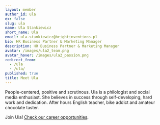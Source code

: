 ```yaml
---
layout: member
author_id: ula
ex: false
slug: ula
name: Ula Stankiewicz
short_name: Ula
email: ula.stankiewicz@brightinventions.pl
bio: HR Business Partner & Marketing Manager
description: HR Business Partner & Marketing Manager
avatar: /images/ula2_team.png
avatar_hover: /images/ula2_passion.png
redirect_from:
  - /ula
  - /ula/
published: true
title: Meet Ula
---
```

People-centered, positive and scrutinous. Ula is a philologist and social media enthusiast. She believes in success through self-developing, hard work and dedication. After hours English teacher, bike addict and amateur chocolate taster.

Join Ula! [Check our career opportunities](/career).